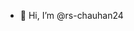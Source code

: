 - 👋 Hi, I’m @rs-chauhan24

<!---
rs-chauhan24/rs-chauhan24 is a ✨ special ✨ repository because its `README.md` (this file) appears on your GitHub profile.
You can click the Preview link to take a look at your changes.
--->
